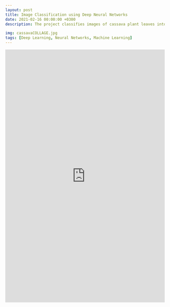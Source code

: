```yaml
---
layout: post
title: Image Classification using Deep Neural Networks 
date: 2021-02-16 00:00:00 +0300
description: The project classifies images of cassava plant leaves into five categories based on the disease affecting them using neural networks.

img: cassavaCOLLAGE.jpg 
tags: [Deep Learning, Neural Networks, Machine Learning]
---
```

<iframe src="https://jovian.ai/embed?url=https://jovian.ai/aswiniabraham/cassava-project/v/15" title="Jovian Viewer" height="800" width="100%" style="margin 0 auto; max-width: 800px;" frameborder="0" scrolling="auto"></iframe>
